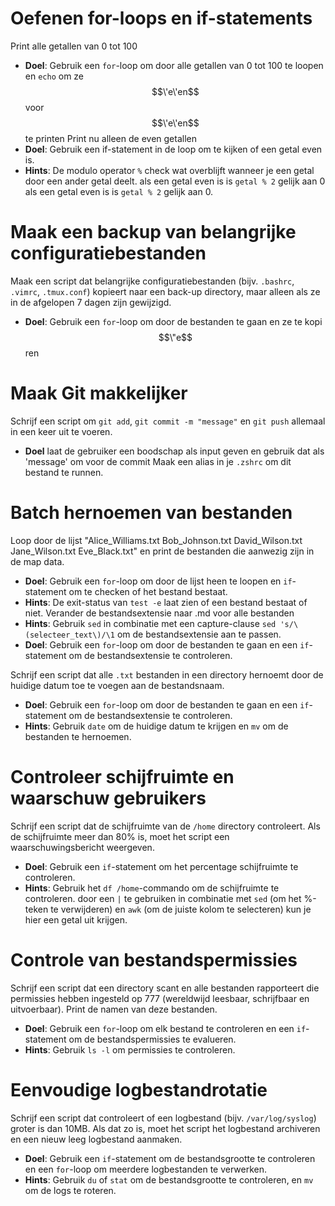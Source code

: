# Oefenen for-loops en if-statements
Print alle getallen van 0 tot 100
+ **Doel**: Gebruik een `for`-loop om door alle getallen van 0 tot 100 te loopen en `echo` om ze $$\'e\'en$$ voor $$\'e\'en$$ te printen
Print nu alleen de even getallen
+ **Doel**: Gebruik een if-statement in de loop om te kijken of een getal even is.
+ **Hints**: De modulo operator `%` check wat overblijft wanneer je een getal door een ander getal deelt. als een getal even is is `getal % 2` gelijk aan 0 als een getal even is is `getal % 2` gelijk aan 0.

# Maak een backup van belangrijke configuratiebestanden
Maak een script dat belangrijke configuratiebestanden (bijv. `.bashrc`, `.vimrc`, `.tmux.conf`) kopieert naar een back-up directory, maar alleen als ze in de afgelopen 7 dagen zijn gewijzigd.
+ **Doel**: Gebruik een `for`-loop om door de bestanden te gaan en ze te kopi$$\"e$$ren

# Maak Git makkelijker
Schrijf een script om `git add`, `git commit -m "message"` en `git push` allemaal in een keer uit te voeren.
+ **Doel** laat de gebruiker een boodschap als input geven en gebruik dat als 'message' om voor de commit
Maak een alias in je `.zshrc` om dit bestand te runnen.

#  Batch hernoemen van bestanden
Loop door de lijst "Alice_Williams.txt Bob_Johnson.txt David_Wilson.txt Jane_Wilson.txt Eve_Black.txt" en  print de bestanden die aanwezig zijn in de map data.
+ **Doel**: Gebruik een `for`-loop om door de lijst heen te loopen en `if`-statement om te checken of het bestand bestaat.
+ **Hints**: De exit-status van `test -e` laat zien of een bestand bestaat of niet. 
Verander de bestandsextensie naar .md voor alle bestanden
+ **Hints**: Gebruik `sed` in combinatie met een capture-clause `sed 's/\(selecteer_text\)/\1` om de bestandsextensie aan te passen.
+ **Doel**: Gebruik een `for`-loop om door de bestanden te gaan en een `if`-statement om de bestandsextensie te controleren.

Schrijf een script dat alle `.txt` bestanden in een directory hernoemt door de huidige datum toe te voegen aan de bestandsnaam.
+ **Doel**: Gebruik een `for`-loop om door de bestanden te gaan en een `if`-statement om de bestandsextensie te controleren.
+ **Hints**: Gebruik `date` om de huidige datum te krijgen en `mv` om de bestanden te hernoemen.

# Controleer schijfruimte en waarschuw gebruikers
Schrijf een script dat de schijfruimte van de `/home` directory controleert. Als de schijfruimte meer dan 80% is, moet het script een waarschuwingsbericht weergeven.
+ **Doel**: Gebruik een `if`-statement om het percentage schijfruimte te controleren.
+ **Hints**: Gebruik het `df /home`-commando om de schijfruimte te controleren. door een `|` te gebruiken in combinatie met `sed` (om het %-teken te verwijderen) en `awk` (om de juiste kolom te selecteren) kun je hier een getal uit krijgen.

# Controle van bestandspermissies
Schrijf een script dat een directory scant en alle bestanden rapporteert die permissies hebben ingesteld op 777 (wereldwijd leesbaar, schrijfbaar en uitvoerbaar). Print de namen van deze bestanden.
+ **Doel**: Gebruik een `for`-loop om elk bestand te controleren en een `if`-statement om de bestandspermissies te evalueren.
+ **Hints**: Gebruik `ls -l` om permissies te controleren.

# Eenvoudige logbestandrotatie
Schrijf een script dat controleert of een logbestand (bijv. `/var/log/syslog`) groter is dan 10MB. Als dat zo is, moet het script het logbestand archiveren en een nieuw leeg logbestand aanmaken.
+ **Doel**: Gebruik een `if`-statement om de bestandsgrootte te controleren en een `for`-loop om meerdere logbestanden te verwerken.
+ **Hints**: Gebruik `du` of `stat` om de bestandsgrootte te controleren, en `mv` om de logs te roteren.
